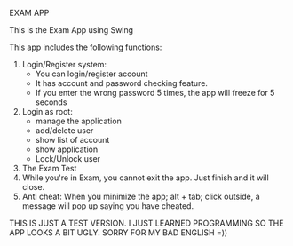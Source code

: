 EXAM APP

This is the Exam App using Swing

This app includes the following functions:
1. Login/Register system:
   - You can login/register account
   - It has account and password checking feature.
   - If you enter the wrong password 5 times, the app will freeze for 5 seconds
2. Login as root:
   - manage the application
   - add/delete user
   - show list of account
   - show application
   - Lock/Unlock user   
3. The Exam Test
4. While you're in Exam, you cannot exit the app. Just finish and it will close.
5. Anti cheat: When you minimize the app; alt + tab; click outside, a message will pop up saying you have cheated. 

THIS IS JUST A TEST VERSION. I JUST LEARNED PROGRAMMING SO THE APP LOOKS A BIT UGLY. SORRY FOR MY BAD ENGLISH =))



